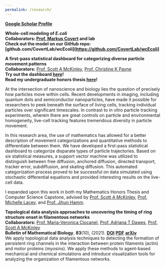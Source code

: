 ```yaml
---
permalink: /research/
---
```


[**Google Scholar Profile**](https://scholar.google.com/citations?user=-d1aa-sAAAAJ&hl=en)

**Whole-cell modeling of _E.coli_**       
**Collaborators: [Prof. Markus Covert](https://www.covert.stanford.edu/) and lab**     
**Check out the model on our GitHub repo: [github.com/CovertLab/wcEcoli](https://github.com/CovertLab/wcEcoli]**      
         

**A first-pass statistical dashboard for categorizing diverse particle movement patterns**  
**Collaborators:** [Prof. Scott A McKinley](https://randommath.net/), [Prof. Christine K Payne](http://payne.pratt.duke.edu/)      
**Try out the dashboard [here](https://stochastics-lab.shinyapps.io/spt_dashboard/)!**   
**Read my undergraduate honors thesis [here](https://drive.google.com/file/d/10dDfMuyvUEKdIa-x2lA7hdfnU0vXFv-N/view?usp=sharing)!**     

At the intersection of nanoscience and biology lies the question of precisely how particles move within cells. Recent developments in imaging, including quantum dots and semiconductor nanoparticles, have made it possible for researchers to peek beneath the surface of living cells, tracking individual particles over significant timescales. In contrast to in vitro particle tracking experiments, wherein there are great controls on particle and environmental homogeneity, live-cell tracking features tremendous diversity in particle movement.     

In this research area, the use of mathematics has allowed for a better description of movement categorizations and quantitative methods to differentiate between them. We have developed a first-pass statistical dashboard to categorize disparate types of particle trajectories. Based on six statistical measures, a support vector machine was utilized to distinguish between free diffusion, anchored diffusion, directed transport, tracker error, subdiffusion, and skating diffusion. This automated categorization process proved to be successful on data simulated using stochastic differential equations and provided interesting results on the live-cell data.   

I expanded upon this work in both my Mathematics Honors Thesis and Computer Science Capstone, advised by [Prof. Scott A McKinley](https://randommath.net/), [Prof. Michelle Lacey](http://dauns01.math.tulane.edu/~mlacey/), and [Prof. Jihun Hamm](http://www.cs.tulane.edu/~jhamm3/).           

**Topological data analysis approaches to uncovering the timing of ring structure onset in filamentous networks**  
**Collaborators:** [Prof. Maria-Veronica Ciocanel](https://services.math.duke.edu/~ciocanel/), [Prof. Adriana T Dawes](https://people.math.osu.edu/dawes.33/), [Prof. Scott A McKinley](https://randommath.net/)  
**Bulletin of Mathematical Biology**, **83**(10), (2021). [**DOI**](https://link.springer.com/article/10.1007/s11538-020-00847-3) [**PDF**](https://drive.google.com/file/d/1rkhhSyLqyDLW89z8U8ye3FN9Ow4nhOOS/view?usp=sharing) 
[**arXiv**](https://arxiv.org/abs/1910.05850)  
We apply topological data analysis techniques to detecting the formation of persistent ring channels in the interaction between protein filaments (actin) and motor proteins (myosins). We apply these methods to agent-based mechanical and chemical simulations and introduce visualization tools for analyzing the organization of filamentous networks.   
